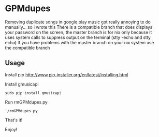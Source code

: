 GPMdupes
==========

Removing duplicate songs in google play music got really annoying to do manually... so I wrote this
There is a compatible branch that does displays your password on the screen, the master branch is for nix only because it uses system calls to suppress output on the terminal (stty -echo and stty echo)
If you have problems with the master branch on your nix system use the compatible branch

Usage
----------
Install pip http://www.pip-installer.org/en/latest/installing.html

Install gmusicapi
```
sudo pip install gmusicapi
```

Run rmGPMdupes.py
```
./rmGPMdupes.py
```

That's it!

Enjoy!

